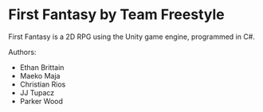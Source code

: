 # First Fantasy by Team Freestyle

First Fantasy is a 2D RPG using the Unity game engine, programmed in C#.

Authors:
- Ethan Brittain
- Maeko Maja
- Christian Rios
- JJ Tupacz
- Parker Wood

